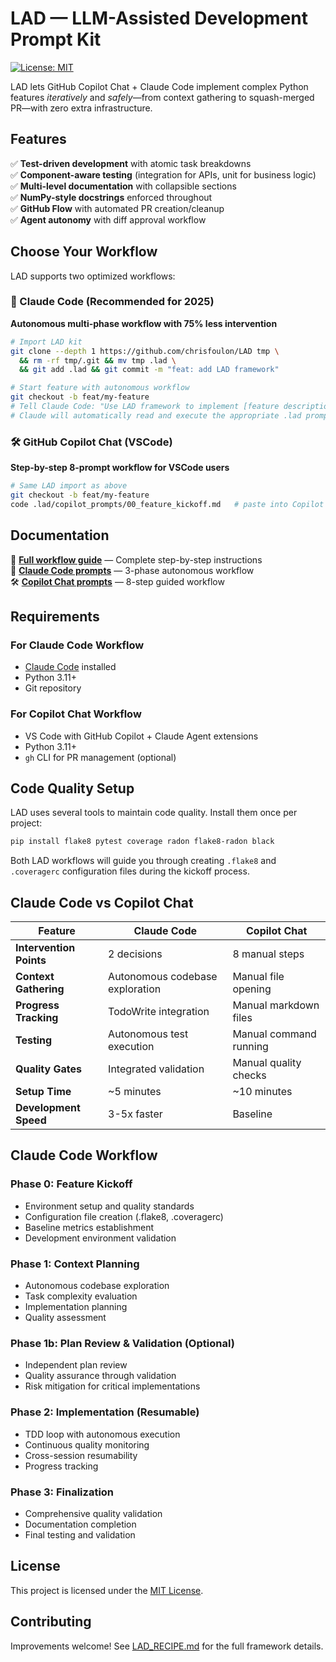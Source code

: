 # LAD — LLM-Assisted Development Prompt Kit

[![License: MIT](https://img.shields.io/badge/License-MIT-yellow.svg)](https://opensource.org/licenses/MIT)

LAD lets GitHub Copilot Chat + Claude Code implement complex Python features *iteratively* and *safely*—from context gathering to squash-merged PR—with zero extra infrastructure.

## Features

✅ **Test-driven development** with atomic task breakdowns  
✅ **Component-aware testing** (integration for APIs, unit for business logic)
✅ **Multi-level documentation** with collapsible sections  
✅ **NumPy-style docstrings** enforced throughout  
✅ **GitHub Flow** with automated PR creation/cleanup  
✅ **Agent autonomy** with diff approval workflow  

## Choose Your Workflow

LAD supports two optimized workflows:

### 🚀 Claude Code (Recommended for 2025)
**Autonomous multi-phase workflow with 75% less intervention**
```bash
# Import LAD kit
git clone --depth 1 https://github.com/chrisfoulon/LAD tmp \
  && rm -rf tmp/.git && mv tmp .lad \
  && git add .lad && git commit -m "feat: add LAD framework"

# Start feature with autonomous workflow
git checkout -b feat/my-feature
# Tell Claude Code: "Use LAD framework to implement [feature description]"
# Claude will automatically read and execute the appropriate .lad prompt files
```

### 🛠️ GitHub Copilot Chat (VSCode)
**Step-by-step 8-prompt workflow for VSCode users**
```bash
# Same LAD import as above
git checkout -b feat/my-feature
code .lad/copilot_prompts/00_feature_kickoff.md   # paste into Copilot Chat
```

## Documentation

📖 **[Full workflow guide](LAD_RECIPE.md)** — Complete step-by-step instructions  
🚀 **[Claude Code prompts](claude_prompts/)** — 3-phase autonomous workflow  
🛠️ **[Copilot Chat prompts](copilot_prompts/)** — 8-step guided workflow  

## Requirements

### For Claude Code Workflow
- [Claude Code](https://docs.anthropic.com/en/docs/claude-code) installed
- Python 3.11+
- Git repository

### For Copilot Chat Workflow  
- VS Code with GitHub Copilot + Claude Agent extensions
- Python 3.11+
- `gh` CLI for PR management (optional)

## Code Quality Setup

LAD uses several tools to maintain code quality. Install them once per project:

```bash
pip install flake8 pytest coverage radon flake8-radon black
```

Both LAD workflows will guide you through creating `.flake8` and `.coveragerc` configuration files during the kickoff process.

## Claude Code vs Copilot Chat

| Feature | Claude Code | Copilot Chat |
|---------|-------------|--------------|
| **Intervention Points** | 2 decisions | 8 manual steps |
| **Context Gathering** | Autonomous codebase exploration | Manual file opening |
| **Progress Tracking** | TodoWrite integration | Manual markdown files |
| **Testing** | Autonomous test execution | Manual command running |
| **Quality Gates** | Integrated validation | Manual quality checks |
| **Setup Time** | ~5 minutes | ~10 minutes |
| **Development Speed** | 3-5x faster | Baseline |

## Claude Code Workflow

### Phase 0: Feature Kickoff
- Environment setup and quality standards
- Configuration file creation (.flake8, .coveragerc)
- Baseline metrics establishment
- Development environment validation

### Phase 1: Context Planning
- Autonomous codebase exploration
- Task complexity evaluation
- Implementation planning
- Quality assessment

### Phase 1b: Plan Review & Validation (Optional)
- Independent plan review
- Quality assurance through validation
- Risk mitigation for critical implementations

### Phase 2: Implementation (Resumable)
- TDD loop with autonomous execution
- Continuous quality monitoring
- Cross-session resumability
- Progress tracking

### Phase 3: Finalization
- Comprehensive quality validation
- Documentation completion
- Final testing and validation

## License

This project is licensed under the [MIT License](LICENSE.md).

## Contributing

Improvements welcome! See [LAD_RECIPE.md](LAD_RECIPE.md) for the full framework details.

